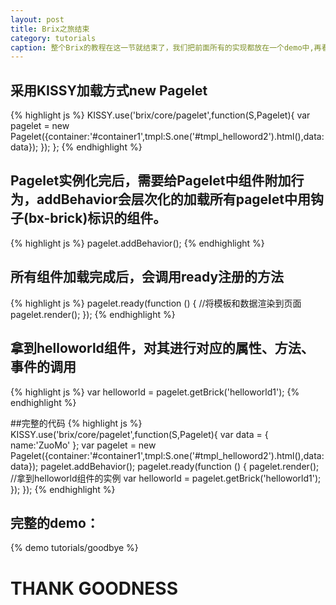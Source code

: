 ```yaml
---
layout: post
title: Brix之旅结束
category: tutorials
caption: 整个Brix的教程在这一节就结束了，我们把前面所有的实现都放在一个demo中,再看看还有什么需要注意的。
---
```



## 采用KISSY加载方式new Pagelet

{% highlight js %}
KISSY.use('brix/core/pagelet',function(S,Pagelet){
    var pagelet = new Pagelet({container:'#container1',tmpl:S.one('#tmpl_helloword2').html(),data:data});
});
};
{% endhighlight %}

## Pagelet实例化完后，需要给Pagelet中组件附加行为，addBehavior会层次化的加载所有pagelet中用钩子(bx-brick)标识的组件。
{% highlight js %}
pagelet.addBehavior();
{% endhighlight %}

## 所有组件加载完成后，会调用ready注册的方法
{% highlight js %}
pagelet.ready(function () {
    //将模板和数据渲染到页面
    pagelet.render();
});
{% endhighlight %}

## 拿到helloworld组件，对其进行对应的属性、方法、事件的调用

{% highlight js %}
var helloworld = pagelet.getBrick('helloworld1');
{% endhighlight %}


##完整的代码
{% highlight js %}
KISSY.use('brix/core/pagelet',function(S,Pagelet){
    var data = {
        name:'ZuoMo'
    };
    var pagelet = new Pagelet({container:'#container1',tmpl:S.one('#tmpl_helloword2').html(),data:data});
    pagelet.addBehavior();
    pagelet.ready(function () {
        pagelet.render();
        //拿到helloworld组件的实例
        var helloworld = pagelet.getBrick('helloworld1');
    });
});
{% endhighlight %}

## 完整的demo：

{% demo tutorials/goodbye %}


# THANK GOODNESS


